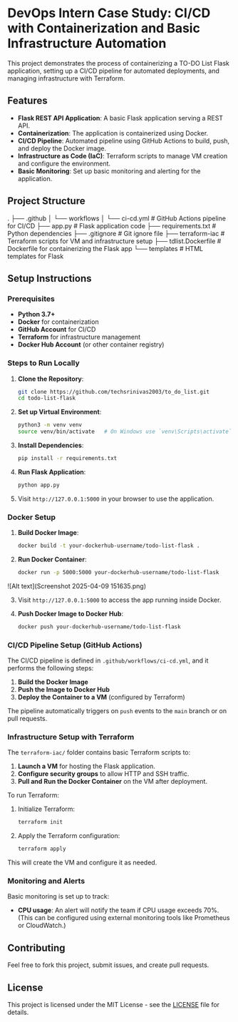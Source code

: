 # DevOps Intern Case Study: CI/CD with Containerization and Basic Infrastructure Automation

This project demonstrates the process of containerizing a TO-DO List Flask application, setting up a CI/CD pipeline for automated deployments, and managing infrastructure with Terraform.

## Features

- **Flask REST API Application**: A basic Flask application serving a REST API.
- **Containerization**: The application is containerized using Docker.
- **CI/CD Pipeline**: Automated pipeline using GitHub Actions to build, push, and deploy the Docker image.
- **Infrastructure as Code (IaC)**: Terraform scripts to manage VM creation and configure the environment.
- **Basic Monitoring**: Set up basic monitoring and alerting for the application.

## Project Structure

.
├── .github
│   └── workflows
│       └── ci-cd.yml             # GitHub Actions pipeline for CI/CD
├── app.py                        # Flask application code
├── requirements.txt              # Python dependencies
├── .gitignore                    # Git ignore file
├── terraform-iac                 # Terraform scripts for VM and infrastructure setup
├── tdlist.Dockerfile             # Dockerfile for containerizing the Flask app
└── templates                     # HTML templates for Flask


## Setup Instructions

### Prerequisites

- **Python 3.7+**
- **Docker** for containerization
- **GitHub Account** for CI/CD
- **Terraform** for infrastructure management
- **Docker Hub Account** (or other container registry)

### Steps to Run Locally

1. **Clone the Repository**:
    ```bash
    git clone https://github.com/techsrinivas2003/to_do_list.git
    cd todo-list-flask
    ```

2. **Set up Virtual Environment**:
    ```bash
    python3 -m venv venv
    source venv/bin/activate   # On Windows use `venv\Scripts\activate`
    ```

3. **Install Dependencies**:
    ```bash
    pip install -r requirements.txt
    ```

4. **Run Flask Application**:
    ```bash
    python app.py
    ```

5. Visit `http://127.0.0.1:5000` in your browser to use the application.

### Docker Setup

1. **Build Docker Image**:
    ```bash
    docker build -t your-dockerhub-username/todo-list-flask .
    ```

2. **Run Docker Container**:
    ```bash
    docker run -p 5000:5000 your-dockerhub-username/todo-list-flask
    ```
![Alt text](Screenshot 2025-04-09 151635.png)


3. Visit `http://127.0.0.1:5000` to access the app running inside Docker.

4. **Push Docker Image to Docker Hub**:
    ```bash
    docker push your-dockerhub-username/todo-list-flask
    ```

### CI/CD Pipeline Setup (GitHub Actions)

The CI/CD pipeline is defined in `.github/workflows/ci-cd.yml`, and it performs the following steps:

1. **Build the Docker Image**
2. **Push the Image to Docker Hub**
3. **Deploy the Container to a VM** (configured by Terraform)

The pipeline automatically triggers on `push` events to the `main` branch or on pull requests.

### Infrastructure Setup with Terraform

The `terraform-iac/` folder contains basic Terraform scripts to:

1. **Launch a VM** for hosting the Flask application.
2. **Configure security groups** to allow HTTP and SSH traffic.
3. **Pull and Run the Docker Container** on the VM after deployment.

To run Terraform:

1. Initialize Terraform:
    ```bash
    terraform init
    ```

2. Apply the Terraform configuration:
    ```bash
    terraform apply
    ```

This will create the VM and configure it as needed.

### Monitoring and Alerts

Basic monitoring is set up to track:

- **CPU usage**: An alert will notify the team if CPU usage exceeds 70%. (This can be configured using external monitoring tools like Prometheus or CloudWatch.)

## Contributing

Feel free to fork this project, submit issues, and create pull requests.

## License

This project is licensed under the MIT License - see the [LICENSE](LICENSE) file for details.
